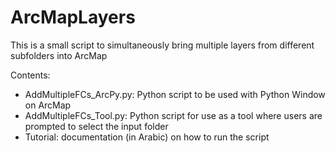 # ArcMapLayers
This is a small script to simultaneously bring multiple layers from different subfolders into ArcMap

Contents:
*   AddMultipleFCs_ArcPy.py: Python script to be used with Python Window on ArcMap
*   AddMultipleFCs_Tool.py: Python script for use as a tool where users are prompted to select the input folder
*   Tutorial: documentation (in Arabic) on how to run the script
